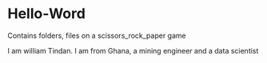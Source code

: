 # Hello-Word
Contains folders, files on a scissors_rock_paper game

I am william Tindan. I am from Ghana, a mining engineer and a data scientist
